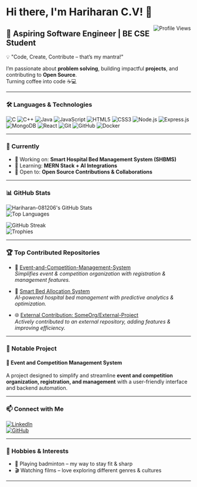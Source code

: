 # Hi there, I'm Hariharan C.V! 👋  

<img align="right" src="https://komarev.com/ghpvc/?username=Hariharan-081206&style=flat-square&color=green" alt="Profile Views" />  

## 🚀 Aspiring Software Engineer | BE CSE Student  

💡 "Code, Create, Contribute – that’s my mantra!"  

I’m passionate about **problem solving**, building impactful **projects**, and contributing to **Open Source**.  
Turning coffee into code ☕💻  

---

### 🛠️ Languages & Technologies  

![C](https://img.shields.io/badge/C-00599C?style=flat-square&logo=c&logoColor=white)
![C++](https://img.shields.io/badge/C++-00599C?style=flat-square&logo=c%2B%2B&logoColor=white)
![Java](https://img.shields.io/badge/Java-007396?style=flat-square&logo=java&logoColor=white)
![JavaScript](https://img.shields.io/badge/JavaScript-F7DF1E?style=flat-square&logo=javascript&logoColor=black)
![HTML5](https://img.shields.io/badge/HTML5-E34F26?style=flat-square&logo=html5&logoColor=white)
![CSS3](https://img.shields.io/badge/CSS3-1572B6?style=flat-square&logo=css3&logoColor=white)
![Node.js](https://img.shields.io/badge/Node.js-339933?style=flat-square&logo=node-dot-js&logoColor=white)
![Express.js](https://img.shields.io/badge/Express.js-000000?style=flat-square&logo=express&logoColor=white)
![MongoDB](https://img.shields.io/badge/MongoDB-47A248?style=flat-square&logo=mongodb&logoColor=white)
![React](https://img.shields.io/badge/React-20232A?style=flat-square&logo=react&logoColor=61DAFB)
![Git](https://img.shields.io/badge/Git-F05032?style=flat-square&logo=git&logoColor=white)
![GitHub](https://img.shields.io/badge/GitHub-181717?style=flat-square&logo=github&logoColor=white)
![Docker](https://img.shields.io/badge/Docker-2496ED?style=flat-square&logo=docker&logoColor=white)

---

### 📌 Currently  

- 🔭 Working on: **Smart Hospital Bed Management System (SHBMS)**  
- 🌱 Learning: **MERN Stack + AI Integrations**  
- 🤝 Open to: **Open Source Contributions & Collaborations**  

---

### 📊 GitHub Stats  

![Hariharan-081206's GitHub Stats](https://github-readme-stats.vercel.app/api?username=Hariharan-081206&show_icons=true&theme=transparent)  
![Top Languages](https://github-readme-stats.vercel.app/api/top-langs/?username=Hariharan-081206&repo=Shbms-Backend,competition-Backend,iot-predictive-maintenance&theme=transparent)


![GitHub Streak](https://github-readme-streak-stats.herokuapp.com/?user=Hariharan-081206&theme=transparent)  
![Trophies](https://github-profile-trophy.vercel.app/?username=Hariharan-081206&theme=onedark&no-frame=true&row=1)  

---

### 🏆 Top Contributed Repositories  

- 🎯 [Event-and-Competition-Management-System](https://github.com/citil-wq/competition-Backend)  
   *Simplifies event & competition organization with registration & management features.*  

- 🏥 [Smart Bed Allocation System](https://github.com/Hariharan-081206/Shbms-Backend)  
   *AI-powered hospital bed management with predictive analytics & optimization.*  

- 🌐 [External Contribution: SomeOrg/External-Project](https://github.com/SomeOrg/External-Project)  
   *Actively contributed to an external repository, adding features & improving efficiency.*  

---

### 🌟 Notable Project  

#### 🚩 Event and Competition Management System  
A project designed to simplify and streamline **event and competition organization, registration, and management** with a user-friendly interface and backend automation.  

---

### 📫 Connect with Me  

[![LinkedIn](https://img.shields.io/badge/Hariharan_C.V-0A66C2?style=flat-square&logo=linkedin&logoColor=white)](https://www.linkedin.com/in/hariharan-c-v-075aba326/)  
[![GitHub](https://img.shields.io/badge/GitHub-000000?style=flat-square&logo=github&logoColor=white)](https://github.com/Hariharan-081206)  

---

### 🎉 Hobbies & Interests  

- 🏸 Playing badminton – my way to stay fit & sharp  
- 🎬 Watching films – love exploring different genres & cultures  

---

<!--
**Hariharan-081206/Hariharan-081206** is a ✨special✨ repository because its README.md (this file) appears on your GitHub profile.
-->
